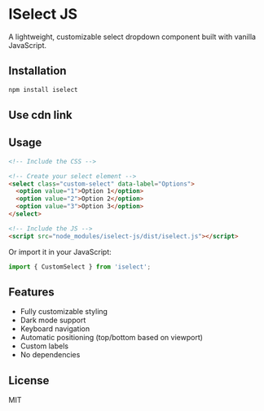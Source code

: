 # ISelect JS

A lightweight, customizable select dropdown component built with vanilla JavaScript.

## Installation

```bash
npm install iselect
```

## Use cdn link 
<script src="https://cdn.jsdelivr.net/npm/iselect"></script>

## Usage

```html
<!-- Include the CSS -->

<!-- Create your select element -->
<select class="custom-select" data-label="Options">
  <option value="1">Option 1</option>
  <option value="2">Option 2</option>
  <option value="3">Option 3</option>
</select>

<!-- Include the JS -->
<script src="node_modules/iselect-js/dist/iselect.js"></script>
```

Or import it in your JavaScript:

```javascript
import { CustomSelect } from 'iselect';

```

## Features

- Fully customizable styling
- Dark mode support
- Keyboard navigation
- Automatic positioning (top/bottom based on viewport)
- Custom labels
- No dependencies

## License

MIT
